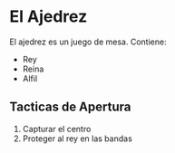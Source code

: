 # El Ajedrez
El ajedrez es un juego de mesa. Contiene: 
- Rey
- Reina
- Alfil

## Tacticas de Apertura
1. Capturar el centro
2. Proteger al rey en las bandas